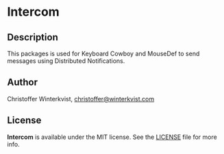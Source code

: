 # Intercom 

## Description

This packages is used for Keyboard Cowboy and MouseDef to send messages using Distributed Notifications.

## Author

Christoffer Winterkvist, christoffer@winterkvist.com

## License

**Intercom** is available under the MIT license. See the [LICENSE](https://github.com/zenangst/Intercom/blob/master/LICENSE.md) file for more info.
